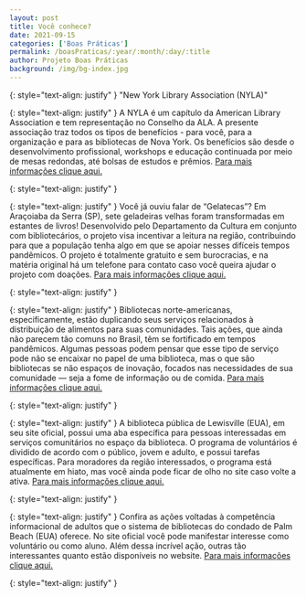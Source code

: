 ```yaml
---
layout: post
title: Você conhece?
date: 2021-09-15
categories: ['Boas Práticas']
permalink: /boasPraticas/:year/:month/:day/:title
author: Projeto Boas Práticas
background: /img/bg-index.jpg
---
```

{: style="text-align: justify" }
"New York Library Association (NYLA)"

{: style="text-align: justify" }
A NYLA é um capítulo da American Library Association e tem representação no Conselho da ALA. A presente associação traz todos os tipos de benefícios - para você, para a organização e para as bibliotecas de Nova York. Os benefícios são desde o desenvolvimento profissional, workshops e educação continuada por meio de mesas redondas, até bolsas de estudos e prêmios.
[Para mais informações clique aqui.](https://www.nyla.org/)

{: style="text-align: justify" }


{: style="text-align: justify" }
Você já ouviu falar de “Gelatecas”? Em Araçoiaba da Serra (SP), sete geladeiras velhas foram transformadas em estantes de livros! Desenvolvido pelo Departamento da Cultura em conjunto com bibliotecários, o projeto visa incentivar a leitura na região, contribuindo para que a população tenha algo em que se apoiar nesses difíceis tempos pandêmicos. O projeto é totalmente gratuito e sem burocracias, e na matéria original há um telefone para contato caso você queira ajudar o projeto com doações.
[Para mais informações clique aqui.](https://g1.globo.com/sp/sorocaba-jundiai/noticia/2021/05/23/projeto-transforma-geladeiras-velhas-em-estantes-de-livros-em-aracoiaba-da-serra.ghtml)

{: style="text-align: justify" }


{: style="text-align: justify" }
Bibliotecas norte-americanas, especificamente, estão duplicando seus serviços relacionados à distribuição de alimentos para suas comunidades. Tais ações, que ainda não parecem tão comuns no Brasil, têm se fortificado em tempos pandêmicos. Algumas pessoas podem pensar que esse tipo de serviço pode não se encaixar no papel de uma biblioteca, mas o que são bibliotecas se não espaços de inovação, focados nas necessidades de sua comunidade — seja a fome de informação ou de comida.
[Para mais informações clique aqui.](https://theconversation.com/why-more-public-libraries-are-doubling-as-food-distribution-hubs-160674)

{: style="text-align: justify" }


{: style="text-align: justify" }
A biblioteca pública de Lewisville (EUA), em seu site oficial, possui uma aba específica para pessoas interessadas em serviços comunitários no espaço da biblioteca. O programa de voluntários é dividido de acordo com o público, jovem e adulto, e possui tarefas específicas. Para moradores da região interessados, o programa está atualmente em hiato, mas você ainda pode ficar de olho no site caso volte a ativa.
[Para mais informações clique aqui.](https://library.cityoflewisville.com/get-involved)

{: style="text-align: justify" }


{: style="text-align: justify" }
Confira as ações voltadas à competência informacional de adultos que o sistema de bibliotecas do condado de Palm Beach (EUA) oferece. No site oficial você pode manifestar interesse como voluntário ou como aluno. Além dessa incrível ação, outras tão interessantes quanto estão disponíveis no website.
[Para mais informações clique aqui.](http://www.pbclibrary.org/services/adult-literacy-project)

{: style="text-align: justify" }

